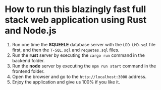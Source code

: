 # How to run this  blazingly fast full stack web application using Rust and Node.js
1. Run one time the **SQUEELE** database server with the `LDD_LMD.sql` file first, and then the `T-SQL.sql` and `requetes.sql` files.
2. Run the **rust** server by executing the `cargo run` command in the backend folder.
3. Run the **node** server by executing the `npm run start` command in the frontend folder.
4. Open the browser and go to the `http://localhost:3000` address.
5. Enjoy the application and give us 100% if you like it.
